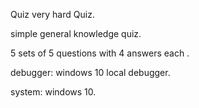 Quiz
very hard Quiz.

simple general knowledge quiz.

5 sets of 5 questions with 4 answers each .

debugger: windows 10 local debugger.

system: windows 10.
